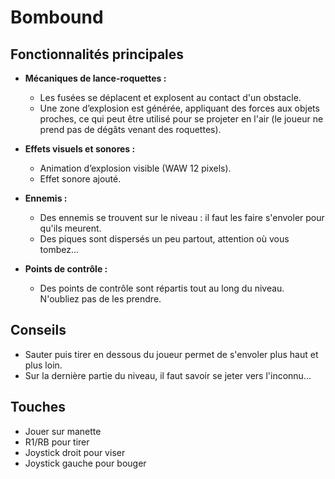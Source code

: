 # Bombound

## Fonctionnalités principales

- **Mécaniques de lance-roquettes :**
  - Les fusées se déplacent et explosent au contact d'un obstacle.
  - Une zone d’explosion est générée, appliquant des forces aux objets proches, ce qui peut être utilisé pour se projeter en l'air (le joueur ne prend pas de dégâts venant des roquettes).

- **Effets visuels et sonores :**
  - Animation d’explosion visible (WAW 12 pixels).
  - Effet sonore ajouté.

- **Ennemis :**
  - Des ennemis se trouvent sur le niveau : il faut les faire s'envoler pour qu'ils meurent.
  - Des piques sont dispersés un peu partout, attention où vous tombez...

- **Points de contrôle :**
  - Des points de contrôle sont répartis tout au long du niveau. N'oubliez pas de les prendre.

## Conseils

- Sauter puis tirer en dessous du joueur permet de s'envoler plus haut et plus loin.
- Sur la dernière partie du niveau, il faut savoir se jeter vers l'inconnu...

## Touches

- Jouer sur manette
- R1/RB pour tirer
- Joystick droit pour viser 
- Joystick gauche pour bouger
